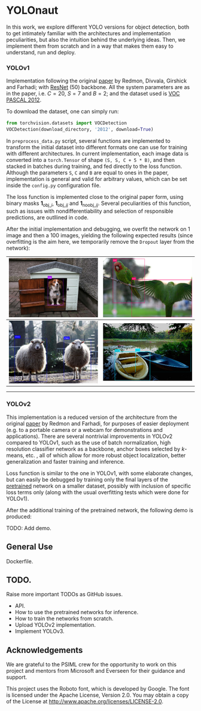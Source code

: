 # YOLOnaut
In this work, we explore different YOLO versions for object detection, both to
get intimately familiar with the architectures and implementation peculiarities,
but also the intuition behind the underlying ideas. Then, we implement them from
scratch and in a way that makes them easy to understand, run and deploy.

### YOLOv1
Implementation following the original [paper](https://arxiv.org/abs/1506.02640)
by Redmon, Divvala, Girshick and Farhadi; with
[ResNet](https://arxiv.org/abs/1512.03385) (50) backbone. All the system
parameters are as in the paper, i.e. $C=20$, $S=7$ and $B=2$; and the dataset
used is [VOC PASCAL 2012](http://host.robots.ox.ac.uk/pascal/VOC/voc2012/).

To download the dataset, one can simply run:
```python
from torchvision.datasets import VOCDetection
VOCDetection(download_directory, '2012', download=True)
```

In ```preprocess_data.py``` script, several functions are implemented to
transform the initial dataset into different formats one can use for training
with different architectures. In current implementation, each image data is
converted into a ```torch.Tensor``` of shape ```(S, S, C + 5 * B)```, and then
stacked in batches during training, and fed directly to the loss function.
Although the parameters ```S```, ```C``` and ```B``` are equal to ones in the
paper, implementation is general and valid for arbitrary values, which can be
set inside the ```config.py``` configuration file.

The loss function is implemented close to the original paper form, using binary
masks $\mathbf 1_{\text{obj}\_i}$, $\mathbf 1_{\text{obj}\_ij}$ and
$\mathbf 1_{\text{noobj}\_ij}$. Several peculiarities of this function, such as
issues with nondifferentiability and selection of responsible predictions, are
outllined in code.

After the initial implementation and debugging, we overfit the network on $1$
image and then a $100$ images, yielding the following expected results (since
overfitting is the aim here, we temporarily remove the ```Dropout``` layer from
the network):

![](./results/2007_000720_overfit_100.PNG)  |  ![](./results/2007_000363_overfit_100.PNG)
:-:|:-:
![](./results/2007_000925_overfit_100.PNG)  |  ![](./results/2007_000713_overfit_100.PNG)
---

### YOLOv2
This implementation is a reduced version of the architecture from the original
[paper](https://arxiv.org/abs/1612.08242) by Redmon and Farhadi, for purposes of
easier deployment (e.g. to a portable camera or a webcam for demonstrations and
applications). There are several nontrivial improvements in YOLOv2 compared to
YOLOv1, such as the use of batch normalization, high resolution classifier
network as a backbone, anchor boxes selected by $k$-means, etc. , all of which
allow for more robust object localization, better generalization and faster
training and inference.

Loss function is similar to the one in YOLOv1, with some elaborate changes, but
can easily be debugged by training only the final layers of the
[pretrained](https://pjreddie.com/) network on a smaller dataset, possibly with
inclusion of specific loss terms only (along with the usual overfitting tests
which were done for YOLOv1).

After the additional training of the pretrained network, the following demo
is produced:

TODO: Add demo.

## General Use
Dockerfile.

## TODO.
Raise more important TODOs as GitHub issues.
- API.
- How to use the pretrained networks for inference.
- How to train the networks from scratch.
- Upload YOLOv2 implementation.
- Implement YOLOv3.

## Acknowledgements
We are grateful to the PSIML crew for the opportunity to work on this project
and mentors from Microsoft and Everseen for their guidance and support.

This project uses the Roboto font, which is developed by Google. The font is
licensed under the Apache License, Version 2.0. You may obtain a copy of the
License at http://www.apache.org/licenses/LICENSE-2.0.